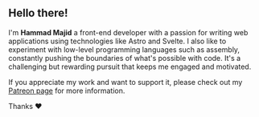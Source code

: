 ## Hello there!

I'm **Hammad Majid** a front-end developer with a passion for writing web applications using technologies like Astro and Svelte. I also like to experiment with low-level programming languages such as assembly, constantly pushing the boundaries of what's possible with code. It's a challenging but rewarding pursuit that keeps me engaged and motivated.

If you appreciate my work and want to support it, please check out my [Patreon page](https://patreon.com/hammadmajid) for more information.

Thanks ♥
